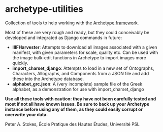 # archetype-utilities

Collection of tools to help working with the [Archetype framework](https://github.com/kcl-ddh/digipal/).

Most of these are very rough and ready, but they could conceivably be developed and integrated as Django commands in future:

* **IIIFHarvester**: Attempts to download all images associated with a given manifest, with given parameters for scale, quality etc.
  Can be used with the image bulk-edit functions in Archetype to import images more quickly.
* **import_charset_django**: Attempts to load in a new set of Ontographs, Characters, Allographs, and Components from a JSON file and add these into the Archetype database.
* **alphabet_grc.json**: A (very incomplete) sample file of the Greek alphabet, as a demonstration for use with import_charset_django

**Use all these tools with caution: they have not been carefully tested and most if not all have known issues. Be sure to back up your Archetype instance before using any of them, as they could easily corrupt or overwrite your data.**

Peter A. Stokes, École Pratique des Hautes Études, Université PSL
